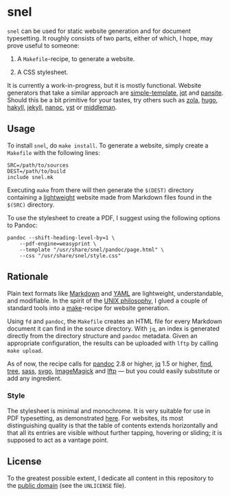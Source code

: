 snel
==============================================================================

`snel` can be used for static website generation and for document typesetting. 
It roughly consists of two parts, either of which, I hope, may prove useful to 
someone:

1.  A `Makefile`-recipe, to generate a website.

2.  A CSS stylesheet.

It is currently a work-in-progress, but it is mostly functional. Website 
generators that take a similar approach are 
[simple-template](https://github.com/simple-template/pandoc), 
[jqt](https://fadado.github.io/jqt/) and 
[pansite](https://github.com/wcaleb/website). Should this be a bit primitive 
for your tastes, try others such as [zola](https://www.getzola.org/), 
[hugo](http://gohugo.io/), [hakyll](https://jaspervdj.be/hakyll/about.html),
[jekyll](http://jekyllrb.com/), [nanoc](https://nanoc.ws/), 
[yst](https://github.com/jgm/yst) or [middleman](https://middlemanapp.com/). 


Usage
-------------------------------------------------------------------------------

To install `snel`, do `make install`. To generate a website, simply create a 
`Makefile` with the following lines:

    SRC=/path/to/sources
    DEST=/path/to/build
    include snel.mk

Executing `make` from there will then generate the `$(DEST)` directory 
containing a [lightweight](http://idlewords.com/talks/website_obesity.htm) 
website made from Markdown files found in the `$(SRC)` directory. 

To use the stylesheet to create a PDF, I suggest using the following options 
to Pandoc:

    pandoc --shift-heading-level-by=1 \
        --pdf-engine=weasyprint \
        --template "/usr/share/snel/pandoc/page.html" \
        --css "/usr/share/snel/style.css"

Rationale
-------------------------------------------------------------------------------

Plain text formats like [Markdown](http://commonmark.org/help/) and 
[YAML](http://www.yaml.org/spec/) are lightweight, understandable, and 
modifiable. In the spirit of the [UNIX 
philosophy](https://en.wikipedia.org/wiki/Unix_philosophy), I glued a couple 
of standard tools into a [make](https://www.gnu.org/software/make)-recipe for 
website generation.

Using `fd` and `pandoc`, the `Makefile` creates an HTML file for every 
Markdown document it can find in the source directory. With `jq`, an index is 
generated directly from the directory structure and `pandoc` metadata. Given 
an appropriate configuration, the results can be uploaded with `lftp` by 
calling `make upload`.

As of now, the recipe calls for [pandoc](http://pandoc.org/) 2.8 or higher, 
[jq](https://stedolan.github.io/jq/) 1.5 or higher,
[find](https://www.gnu.org/software/findutils/),
[tree](http://mama.indstate.edu/users/ice/tree/),
[sass](http://sass-lang.com/),
[svgo](https://github.com/svg/svgo),
[ImageMagick](http://www.imagemagick.org/) and
[lftp](http://lftp.yar.ru/) — but you could easily substitute or add any 
ingredient.


### Style

The stylesheet is minimal and monochrome. It is very suitable for use in PDF 
typesetting, as demonstrated
[here](https://github.com/slakkenhuis/scripts/blob/master/printer). For 
websites, its most distinguishing quality is that the table of contents 
extends horizontally and that all its entries are visible without further 
tapping, hovering or sliding; it is supposed to act as a vantage point.


License
------------------------------------------------------------------------------

To the greatest possible extent, I dedicate all content in this
repository to the [public domain](https://unlicense.org/) (see the
`UNLICENSE` file).

